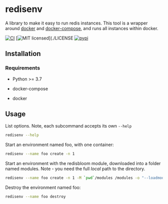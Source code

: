 # redisenv

A library to make it easy to run redis instances. This tool is a wrapper around [docker](https://docs.docker.com) and [docker-compose](https://docs.docker.com/compose/), and runs all instances within docker.

[![CI](https://github.com/RedisLabsModules/redisenv/actions/workflows/integration.yml/badge.svg)](https://github.com/RedisLabsModules/redisenv/actions/workflows/integration.yml)
[![MIT licensed](https://img.shields.io/badge/license-MIT-blue.svg)](./LICENSE
[![pypi](https://badge.fury.io/py/redisenv.svg)](https://pypi.org/project/redisenv/)


## Installation

### Requirements

* Python >= 3.7

* docker-compose

* docker

## Usage

List options. Note, each subcommand accepts its own ```--help```

```bash
redisenv --help
```

Start an environment named foo, with one container:

```bash
redisenv --name foo create -n 1
```

Start an environment with the redisbloom module, downloaded into a folder named modules. Note - you need the full *local* path to the directory.

```bash
redisenv --name foo create -n 1 -M `pwd`/modules /modules -o "--loadmodule /modules/redisbloom.so"
```

Destroy the environment named foo:

```bash
redisenv --name foo destroy
```